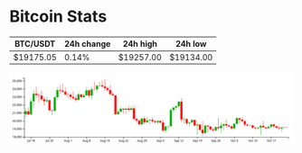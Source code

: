 # Bitcoin Stats

BTC/USDT|24h change|24h high|24h low|
|---|---|---|---|
|$19175.05|0.14%|$19257.00|$19134.00|

<img src="./chart.svg">
